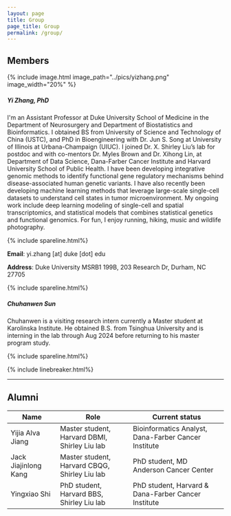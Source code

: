 ```yaml
---
layout: page
title: Group
page_title: Group
permalink: /group/
---
```

## Members
{% include image.html image_path="../pics/yizhang.png" image_width="20%" %}

##### Yi Zhang, PhD
I'm an Assistant Professor at Duke University School of Medicine in the Department of Neurosurgery and Department of Biostatistics and Bioinformatics. I obtained BS from University of Science and Technology of China (USTC), and PhD in Bioengineering with Dr. Jun S. Song at University of Illinois at Urbana-Champaign (UIUC). I joined Dr. X. Shirley Liu’s lab for postdoc and with co-mentors Dr. Myles Brown and Dr. Xihong Lin, at Department of Data Science, Dana-Farber Cancer Institute and Harvard University School of Public Health. I have been developing integrative genomic methods to identify functional gene regulatory mechanisms behind disease-associated human genetic variants. I have also recently been developing machine learning methods that leverage large-scale single-cell datasets to understand cell states in tumor microenvironment. My ongoing work include deep learning modeling of single-cell and spatial transcriptomics, and statistical models that combines statistical genetics and functional genomics. For fun, I enjoy running, hiking, music and wildlife photography. 

{% include spareline.html%}

**Email**: yi.zhang [at] duke [dot] edu

**Address**: Duke University MSRB1 199B, 203 Research Dr, Durham, NC 27705

{% include spareline.html%}

##### Chuhanwen Sun
Chuhanwen is a visiting research intern currently a Master student at Karolinska Institute. He obtained B.S. from Tsinghua University and is interning in the lab through Aug 2024 before returning to his master program study.

{% include spareline.html%}

{% include linebreaker.html%}

***
## Alumni

| Name | Role | Current status |
| ----------- | ----------- | ----------- |
| Yijia Alva Jiang | Master student, Harvard DBMI, Shirley Liu lab | Bioinformatics Analyst, Dana-Farber Cancer Institute |
| Jack Jiajinlong Kang | Master student, Harvard CBQG, Shirley Liu lab | PhD student, MD Anderson Cancer Center |
| Yingxiao Shi | PhD student, Harvard BBS, Shirley Liu lab | PhD student, Harvard & Dana-Farber Cancer Institute |
